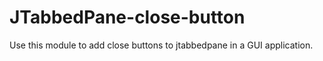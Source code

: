 # JTabbedPane-close-button
Use this module to add close buttons to jtabbedpane in a GUI application. 
